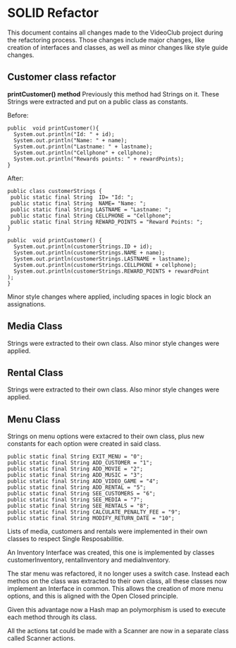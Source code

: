 ﻿# SOLID Refactor
This document contains all changes made to the VideoClub project during the refactoring process. Those changes include major changes, like creation of interfaces and classes, as well as minor changes like style guide changes. 
## Customer class refactor
**printCustomer() method**
Previously this method had Strings on it. These Strings were extracted and put on a public class as constants.

Before:
```
public  void printCustomer(){  
  System.out.println("Id: " + id);  
  System.out.println("Name: " + name);  
  System.out.println("Lastname: " + lastname);  
  System.out.println("Cellphone" + cellphone);  
  System.out.println("Rewards points: " + rewardPoints);  
}
```
After:
```
public class customerStrings {  
 public static final String  ID= "Id: ";  
 public static final String  NAME= "Name: ";  
 public static final String LASTNAME = "Lastname: ";  
 public static final String CELLPHONE = "Cellphone";  
 public static final String REWARD_POINTS = "Reward Points: ";  
}
```
```
public  void printCustomer() {  
  System.out.println(customerStrings.ID + id);  
  System.out.println(customerStrings.NAME + name);  
  System.out.println(customerStrings.LASTNAME + lastname);  
  System.out.println(customerStrings.CELLPHONE + cellphone);
  System.out.println(customerStrings.REWARD_POINTS + rewardPoint
);  
}
```
Minor style changes where applied, including spaces in logic block an assignations.

## Media Class
Strings were extracted to their own class. Also minor style changes were applied.

## Rental Class
Strings were extracted to their own class. Also minor style changes were applied.
## Menu Class
Strings on menu options were extacred to their own class, plus new constants for each option were created in said class.
```
public static final String EXIT_MENU = "0";  
public static final String ADD_CUSTOMER = "1";  
public static final String ADD_MOVIE = "2";  
public static final String ADD_MUSIC = "3";  
public static final String ADD_VIDEO_GAME = "4";  
public static final String ADD_RENTAL = "5";  
public static final String SEE_CUSTOMERS = "6";  
public static final String SEE_MEDIA = "7";  
public static final String SEE_RENTALS = "8";  
public static final String CALCULATE_PENALTY_FEE = "9";  
public static final String MODIFY_RETURN_DATE = "10";
```

Lists of media, customers and rentals were implemented in their own classes to respect Single Resposabilitie.

An Inventory Interface was created, this one is implemented by classes customerInventory, rentalInventory and mediaInventory.

The star menu was refactored, it no longer uses a switch case. Instead each methos on the class was extracted to their own class, all these classes now implement an Interface in common. This allows the creation of more menu options, and this is aligned with the Open Closed principle.

Given this advantage now a Hash map an polymorphism is used to execute each method through its class. 

All the actions tat could be made with a Scanner are now in a separate class called Scanner actions. 

